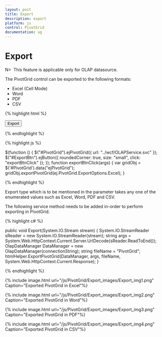 ```yaml
---
layout: post
title: Export
description: export
platform: js
control: PivotGrid
documentation: ug
---
```


# Export

N>  This feature is applicable only for OLAP datasource.

The PivotGrid control can be exported to the following formats:

* Excel (Cell Mode)
* Word
* PDF
* CSV

{% highlight html %}

<div>
    <button id="ExportBtn">Export</button>
</div>

{% endhighlight %}

{% highlight js %}

$(function () {
     $("#PivotGrid").ejPivotGrid({ 
           url: "../wcf/OLAPService.svc"
     });
     $("#ExportBtn").ejButton({
           roundedCorner: true,
           size: "small",
           click: "exportBtnClick"
     });
});
function exportBtnClick(args) {
    var gridObj = $('#PivotGrid').data("ejPivotGrid");
    gridObj.exportPivotGrid(ej.PivotGrid.ExportOptions.Excel);
}

{% endhighlight %}

Export type which is to be mentioned in the parameter takes any one of the enumerated values such as Excel, Word, PDF and CSV.

The following service method needs to be added in-order to perform exporting in PivotGrid.

{% highlight c# %}

public void Export(System.IO.Stream stream)
{
    System.IO.StreamReader sReader = new System.IO.StreamReader(stream);
    string args = System.Web.HttpContext.Current.Server.UrlDecode(sReader.ReadToEnd());
    OlapDataManager DataManager = new OlapDataManager(connectionString);
    string fileName = "PivotGrid";
    htmlHelper.ExportPivotGrid(DataManager, args, fileName,
    System.Web.HttpContext.Current.Response);
}

{% endhighlight %}

{% include image.html url="/js/PivotGrid/Export_images/Export_img1.png" Caption="Exported PivotGrid in Excel"%}

{% include image.html url="/js/PivotGrid/Export_images/Export_img2.png" Caption="Exported PivotGrid in Word"%}

{% include image.html url="/js/PivotGrid/Export_images/Export_img3.png" Caption="Exported PivotGrid in PDF"%}

{% include image.html url="/js/PivotGrid/Export_images/Export_img4.png" Caption="Exported PivotGrid in CSV"%}



